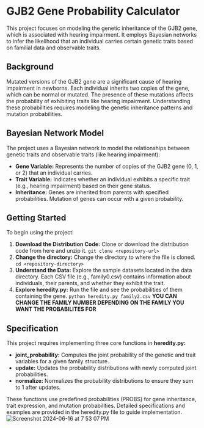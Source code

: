 # GJB2 Gene Probability Calculator

This project focuses on modeling the genetic inheritance of the GJB2 gene, which is associated with hearing impairment. It employs Bayesian networks to infer the likelihood that an individual carries certain genetic traits based on familial data and observable traits.

## Background
Mutated versions of the GJB2 gene are a significant cause of hearing impairment in newborns. Each individual inherits two copies of the gene, which can be normal or mutated. The presence of these mutations affects the probability of exhibiting traits like hearing impairment. Understanding these probabilities requires modeling the genetic inheritance patterns and mutation probabilities.

## Bayesian Network Model
The project uses a Bayesian network to model the relationships between genetic traits and observable traits (like hearing impairment):

* **Gene Variable:** Represents the number of copies of the GJB2 gene (0, 1, or 2) that an individual carries.
* **Trait Variable:** Indicates whether an individual exhibits a specific trait (e.g., hearing impairment) based on their gene status.
* **Inheritance:** Genes are inherited from parents with specified probabilities. Mutation of genes can occur with a given probability.

## Getting Started
To begin using the project:

1. **Download the Distribution Code:** Clone or download the distribution code from here and unzip it.
   ```git clone <repository-url>```
2. **Change the directory:** Change the directory to where the file is cloned.
  ```cd <repository-directory>```
3. **Understand the Data:** Explore the sample datasets located in the data directory. Each CSV file (e.g., family0.csv) contains information about individuals, their parents, and whether they exhibit the trait.
4. **Explore heredity.py:** Run the file and see the probabilities of them containing the gene.
   ```python heredity.py family2.csv```
**YOU CAN CHANGE THE FAMILY NUMBER DEPENDING ON THE FAMILY YOU WANT THE PROBABILITES FOR**

## Specification
This project requires implementing three core functions in **heredity.py:**

* **joint_probability:** Computes the joint probability of the genetic and trait variables for a given family structure.
* **update:** Updates the probability distributions with newly computed joint probabilities.
* **normalize:** Normalizes the probability distributions to ensure they sum to 1 after updates.
  
These functions use predefined probabilities (PROBS) for gene inheritance, trait expression, and mutation probabilities. Detailed specifications and examples are provided in the heredity.py file to guide implementation.
![Screenshot 2024-06-16 at 7 53 07 PM](https://github.com/naman39/projects/assets/59209974/73d95316-5e6e-4888-905e-d3a2a768fd08)
